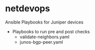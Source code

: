 # netdevops
Ansible Playbooks for Juniper devices

- Playbooks to run pre and post checks
  - validate-neighbors.yaml
  - junos-bgp-peer.yaml
